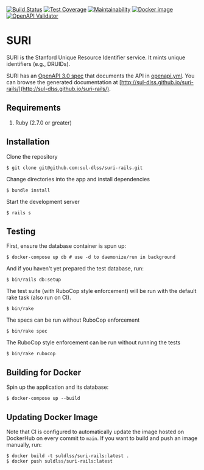 [![Build Status](https://circleci.com/gh/sul-dlss/suri-rails.svg?style=svg)](https://circleci.com/gh/sul-dlss/suri-rails)
[![Test Coverage](https://api.codeclimate.com/v1/badges/ea20a9aca677b13896a0/test_coverage)](https://codeclimate.com/github/sul-dlss/suri-rails/test_coverage)
[![Maintainability](https://api.codeclimate.com/v1/badges/ea20a9aca677b13896a0/maintainability)](https://codeclimate.com/github/sul-dlss/suri-rails/maintainability)
[![Docker image](https://images.microbadger.com/badges/image/suldlss/suri-rails.svg)](https://microbadger.com/images/suldlss/suri-rails "Get your own image badge on microbadger.com")
[![OpenAPI Validator](http://validator.swagger.io/validator?url=https://raw.githubusercontent.com/sul-dlss/suri-rails/main/openapi.yml)](http://validator.swagger.io/validator/debug?url=https://raw.githubusercontent.com/sul-dlss/suri-rails/main/openapi.yml)

# SURI

SURI is the Stanford Unique Resource Identifier service. It mints unique identifiers (e.g., DRUIDs).

SURI has an [OpenAPI 3.0 spec](http://spec.openapis.org/oas/v3.0.2) that documents the API in [openapi.yml](openapi.yml). You can browse the generated documentation at [http://sul-dlss.github.io/suri-rails/](http://sul-dlss.github.io/suri-rails/).

## Requirements

1. Ruby (2.7.0 or greater)

## Installation

Clone the repository

    $ git clone git@github.com:sul-dlss/suri-rails.git

Change directories into the app and install dependencies

    $ bundle install

Start the development server

    $ rails s

## Testing

First, ensure the database container is spun up:

    $ docker-compose up db # use -d to daemonize/run in background

And if you haven't yet prepared the test database, run:

    $ bin/rails db:setup

The test suite (with RuboCop style enforcement) will be run with the default rake task (also run on CI).

    $ bin/rake

The specs can be run without RuboCop enforcement

    $ bin/rake spec

The RuboCop style enforcement can be run without running the tests

    $ bin/rake rubocop

## Building for Docker

Spin up the application and its database:

    $ docker-compose up --build

## Updating Docker Image

Note that CI is configured to automatically update the image hosted on DockerHub on every commit to `main`. If you want to build and push an image manually, run:

    $ docker build -t suldlss/suri-rails:latest .
    $ docker push suldlss/suri-rails:latest
